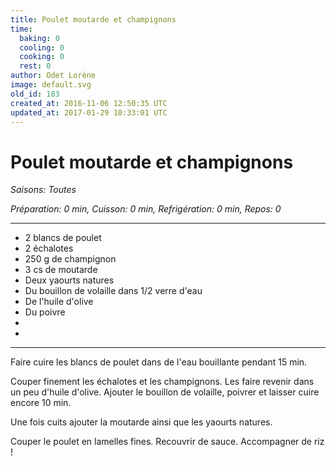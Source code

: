 ```yaml
---
title: Poulet moutarde et champignons
time:
  baking: 0
  cooling: 0
  cooking: 0
  rest: 0
author: Odet Lorène
image: default.svg
old_id: 183
created_at: 2016-11-06 12:50:35 UTC
updated_at: 2017-01-29 10:33:01 UTC
---
```


# Poulet moutarde et champignons



*Saisons: Toutes*

*Préparation: 0 min, Cuisson: 0 min, Refrigération: 0 min, Repos: 0*

---

- 2 blancs de poulet
- 2 échalotes
- 250 g de champignon
- 3 cs de moutarde
- Deux yaourts natures
- Du bouillon de volaille dans 1/2 verre d'eau
- De l'huile d'olive
- Du poivre
- 
- 

---

Faire cuire les blancs de poulet dans de l'eau bouillante pendant 15 min.

Couper finement les échalotes et les champignons. Les faire revenir dans un peu d'huile d'olive. Ajouter le bouillon de volaille, poivrer et laisser cuire encore 10 min.

Une fois cuits ajouter la moutarde ainsi que les yaourts natures.

Couper le poulet en lamelles fines. Recouvrir de sauce. Accompagner de riz !
